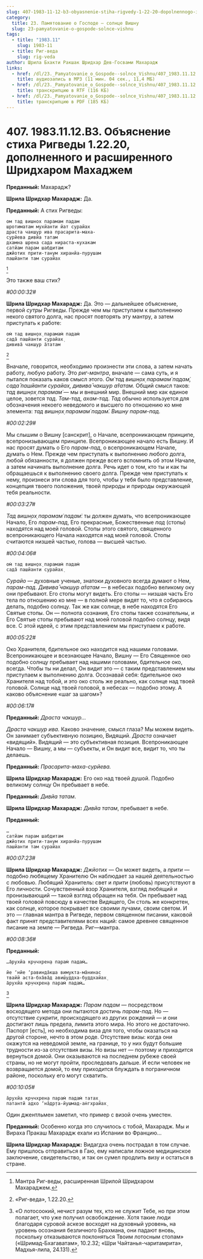 ```yaml
---
slug: 407-1983-11-12-b3-obyasnenie-stiha-rigvedy-1-22-20-dopolnennogo-i-rasshirennogo-shridharom-mahadzhem
category:
  title: 23. Памятование о Господе — солнце Вишну
  slug: 23-pamyatovanie-o-gospode-solnce-vishnu
tags:
  - title: "1983.11"
    slug: 1983-11
  - title: Риг-веда
    slug: rig-veda
author: Шрила Бхакти Ракшак Шридхар Дев-Госвами Махарадж
links:
  - href: /dl/23._Pamyatovanie_o_Gospode--solnce_Vishnu/407_1983.11.12.B3_SridharMj_Objasnenie_stiha_Rigvedy_1.22.20_dopolnennogo_i_rasshirennogo_Shridharom_Mahadzhem.mp3
    title: аудиозапись в MP3 (11 мин. 04 сек., 11,4 МБ)
  - href: /dl/23._Pamyatovanie_o_Gospode--solnce_Vishnu/407_1983.11.12.B3_SridharMj_Objasnenie_stiha_Rigvedy_1.22.20_dopolnennogo_i_rasshirennogo_Shridharom_Mahadzhem.rtf
    title: транскрипцию в RTF (116 КБ)
  - href: /dl/23._Pamyatovanie_o_Gospode--solnce_Vishnu/407_1983.11.12.B3_SridharMj_Objasnenie_stiha_Rigvedy_1.22.20_dopolnennogo_i_rasshirennogo_Shridharom_Mahadzhem.pdf
    title: транскрипцию в PDF (185 КБ)
---
```


# 407. 1983.11.12.B3. Объяснение стиха Ригведы 1.22.20, дополненного и расширенного Шридхаром Махаджем

**Преданный:** Махарадж?

**Шрила Шридхар Махарадж:** Да.

**Преданный:** А стих Ригведы:

    ом тад вишнох парамам падам
    шротиматам мухйанти йат сурайах
    драста чакшур ива прасарита-маха-
    сурйева дивйа татам
    дхамна шрена сада нираста-кухакам
    сатйам парам шабдитам
    джйотих прити-танум хиранйа-пурушам
    пашйанти там сурайах
[^_ftn1]

Это также ваш стих?

*#00:00:32#*

**Шрила Шридхар Махарадж:** Да. Это — дальнейшее объяснение, первой *сутры* Ригведы. Прежде чем мы приступаем к выполнению некого святого долга, нас просят повторять эту мантру, а затем приступать к работе:

    ом̇ тад вишн̣ох̣ парамам̇ падам̇
    сада̄ пашйанти сурайах̣
    дивива̄ чакшур а̄татам
[^_ftn2]

Вначале, говорится, необходимо произнести эти слова, а затем начать работу, любую работу. Это *риг-мантра*, вначале — сама суть, и я пытался показать каков смысл этого. *Ом̇ тад вишн̣ох̣ парамам̇ падам̇, сада̄ пашйанти сурайах̣, дивива̄ чакшур а̄татам.* Общий смысл таков: *тад вишн̣ох̣ парамам̇* — мы и внешний мир. Внешний мир как единое целое, зовется *тад*. *Там-тад*, *ахам-тад*. *Тад* обычно используется для обозначения некоего неведомого и высшего по отношению ко мне элемента: *тад вишн̣ох̣ парамам̇ падам̇. Вишну парам-пад.*

*#00:02:29#*

Мы слышим о Вишну [санскрит], о Начале, всепроникающем принципе, всепронизывающем принципе. Всепроникающее начало есть Вишну. И нас просят думать о Его *парам-пад*, о всепроникающем Начале, думать о Нем. Прежде чем приступать к выполнению любого долга, любой обязанности, я должен прежде всего вспомнить об этом Начале, а затем начинать выполнение долга. Речь идет о том, кто ты и как ты обращаешься к выполнению своего долга. Прежде чем приступать к нему, произнеси эти слова для того, чтобы у тебя было представление, концепция твоего положения, твоей природы и природы окружающей тебя реальности.

*#00:03:27#*

*Тад вишн̣ох̣ парамам̇ падам̇*: ты должен думать, что всепроникающее Начало, Его *парам-пад*, Его прекрасные, Божественные *пад* (стопы) находятся над моей головой. Стопы этого святого, священного всепроникающего Начала находятся над моей головой. Стопы считаются низшей частью, голова — высшей частью.

*#00:04:06#*

    ом̇ тад вишн̣ох̣ парамам̇ падам̇
    сада̄ пашйанти сурайах̣

*Сурайо* — духовные ученые, знатоки духовного всегда думают о Нем, *парам-пад*. *Дивива̄ чакшур а̄татам* — в небесах подобно великому оку они пребывают. Его стопы могут видеть. Его стопы — низшая часть Его тела по отношению ко мне — в полной мере видят то, что я собираюсь делать, подобно солнцу. Так же как солнце, в небе находятся Его Святые стопы. Он — полнота сознания, Его стопы также сознательны, и Его Святые стопы пребывают над моей головой подобно солнцу, видя все. С этой идеей, с этим представлением мы приступаем к работе.

*#00:05:22#*

Око Хранителя, бдительное око находится над нашими головами. Всепроникающее и всезнающее Начало, Вишну — Его Священное око подобно солнцу пребывает над нашими головами, бдительное око, всегда. Чтобы ты ни делал, Он видит это — с таким представлением мы приступаем к выполнению долга. Осознавай себя: бдительное око Хранителя над тобой, и это око столь же реально, как солнце над твоей головой. Солнце над твоей головой, в небесах — подобно этому. А каково объяснение «шаг за шагом»?

*#00:06:17#*

**Преданный:** *Драста чакшур…*

*Драста чакшур ива.* Каково значение, смысл глаза? Мы можем видеть. Он занимает субъективную позицию, Видящий. *Драста* означает «видящий». Видящий — это субъективная позиция. Всепроникающее Начало — Вишну, а мы — субъекты, и Он видит все, видит то, что ты делаешь.

**Преданный:** *Прасарита-маха-сурйева.*

**Шрила Шридхар Махарадж:** Его око над твоей душой. Подобно великому солнцу Он пребывает в небе.

**Преданный:** *Дивйа татам*.

**Шрила Шридхар Махарадж:** *Дивйа татам*, пребывает в небе.

**Преданный:**

    …
    сатйам парам шабдитам
    джйотих прити-танум хиранйа-пурушам
    пашйанти там сурайах

*#00:07:23#*

**Шрила Шридхар Махарадж:** *Джйотих* — Он может видеть, а *прити* — подобно любящему Хранителю Он наблюдает за нашей деятельностью с любовью. Любящий Хранитель: свет и *прити* (любовь) присутствуют в Его личности. Сочувственный взор Хранителя, взгляд любящий и пронизывающий — такой взгляд обращен на тебя. Он пребывает над твоей головой повсюду в качестве Видящего, Он столь же конкретен, как солнце, которое покрывает все своими лучами, своим светом. И это — главная мантра в Ригведе, первом священном писании, каковой факт принят представителями всех наций: самое древнее священное писание на земле — Ригведа. Риг—мантра.

*#00:08:36#*

**Преданный:**

    …а̄рухйа кр̣ччхрен̣а парам̇ падам̇…

    йе ‘нйе ‘равинда̄кша вимукта-ма̄нинас
    твайй аста-бха̄ва̄д авиш́уддха-буддхайах̣
    а̄рухйа кр̣ччхрен̣а парам̇ падам̇…
[^_ftn3]

**Шрила Шридхар Махарадж:** *Парам падам* — посредством восходящего метода они пытаются достичь *парам-пад*. Но — отсутствие *сукрити*, происходящего из других рождений — и они достигают лишь предела, лимита этого мира. Но этого не достаточно. Паспорт [есть], но необходима виза для того, чтобы оказаться на другой стороне, нечто в этом роде. Отсутствие визы: когда они окажутся на неведомой земле, на границе, то у них будут большие трудности из-за отсутствия визы. Но визы нет — поэтому и приходится вернуться домой. Они оказываются на последнем рубеже своей страны, но не могут пройти, проследовать дальше. И если человек не возвращается домой, то ему приходится блуждать в пограничном районе, поскольку его могут схватить.

*#00:10:05#*

    а̄рухйа кр̣ччхрен̣а парам̇ падам̇ татах̣
    патантй адхо ‘на̄др̣та-йушмад-ан̇гхрайах̣

Один джентльмен заметил, что пример с визой очень уместен.

**Преданный:** Особенно когда это случилось с тобой, Махарадж. Мы и Вираха Пракаш Махарадж ехали из Испании во Францию…

**Шрила Шридхар Махарадж:** Видагдха очень пострадал в том случае. Ему пришлось отправиться в Гаю, ему написали ложное медицинское заключение, свидетельство, и так он сумел продлить визу и остаться в стране.



[^_ftn1]: Мантра Риг-веды, расширенная Шрилой Шридхаром Махараджем.

[^_ftn2]: «Риг-веда», 1.22.20.

[^_ftn3]: «О лотосоокий, нечист разум тех, кто не служит Тебе, но при этом полагает, что уже получил освобождение. Хотя такие люди благодаря суровой аскезе восходят на духовный уровень, на уровень осознания безличного Брахмана, они падают вновь, поскольку отказываются поклоняться Твоим лотосным стопам» («Шримад-Бхагаватам», 10.2.32; «Шри Чайтанья-чаритамрита», Мадхья-лила, 24.131).

